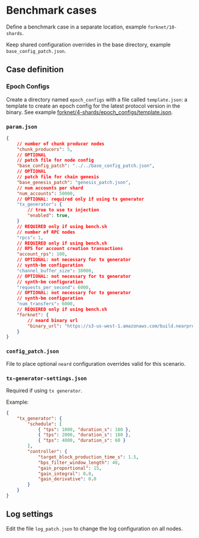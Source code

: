# Benchmark cases

Define a benchmark case in a separate location, example `forknet/10-shards`.

Keep shared configuration overrides in the base directory, example `base_config_patch.json`.

## Case definition

### Epoch Configs

Create a directory named `epoch_configs` with a file called `template.json`: a template to create an epoch config for the latest protocol version in the binary. See example [forknet/4-shards/epoch_configs/template.json](forknet/4-shards/epoch_configs/template.json).

### `param.json`

```json
{
    // number of chunk producer nodes
    "chunk_producers": 5,
    // OPTIONAL
    // patch file for node config
    "base_config_patch": "../../base_config_patch.json",
    // OPTIONAL
    // patch file for chain genesis
    "base_genesis_patch": "genesis_patch.json",
    // num accounts per shard
    "num_accounts": 50000,
    // OPTIONAL: required only if using tx generator
    "tx_generator": {
        // true to use tx injection
        "enabled": true,
    }
    // REQUIRED only if using bench.sh
    // number of RPC nodes
    "rpcs": 1,
    // REQUIRED only if using bench.sh
    // RPS for account creation transactions
    "account_rps": 100,
    // OPTIONAL: not necessary for tx generator
    // synth-bm configuration
    "channel_buffer_size": 30000,
    // OPTIONAL: not necessary for tx generator
    // synth-bm configuration
    "requests_per_second": 6000,
    // OPTIONAL: not necessary for tx generator
    // synth-bm configuration
    "num_transfers": 6000,
    // REQUIRED only if using bench.sh
    "forknet": {
        // neard binary url 
        "binary_url": "https://s3-us-west-1.amazonaws.com/build.nearprotocol.com/nearcore/Linux/master/neard",
    }
}
```

### `config_patch.json`

File to place optional `neard` configuration overrides valid for this scenario.

### `tx-generator-settings.json`

Required if using `tx generator`.

Example:

```json
{
    "tx_generator": {
        "schedule": [
            { "tps": 1000, "duration_s": 180 },
            { "tps": 2000, "duration_s": 180 },
            { "tps": 4000, "duration_s": 60 }
        ],
        "controller": {
            "target_block_production_time_s": 1.5,
            "bps_filter_window_length": 40,
            "gain_proportional": 15,
            "gain_integral": 0.0,
            "gain_derivative": 0.0
        }
    }
}
```

## Log settings

Edit the file `log_patch.json` to change the log configuration on all nodes.
